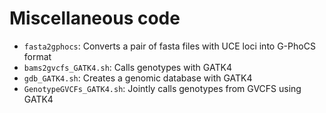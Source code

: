 # Miscellaneous code

* `fasta2gphocs`: Converts a pair of fasta files with UCE loci into G-PhoCS format
* `bams2gvcfs_GATK4.sh`: Calls genotypes with GATK4
* `gdb_GATK4.sh`: Creates a genomic database with GATK4
* `GenotypeGVCFs_GATK4.sh`: Jointly calls genotypes from GVCFS using GATK4
